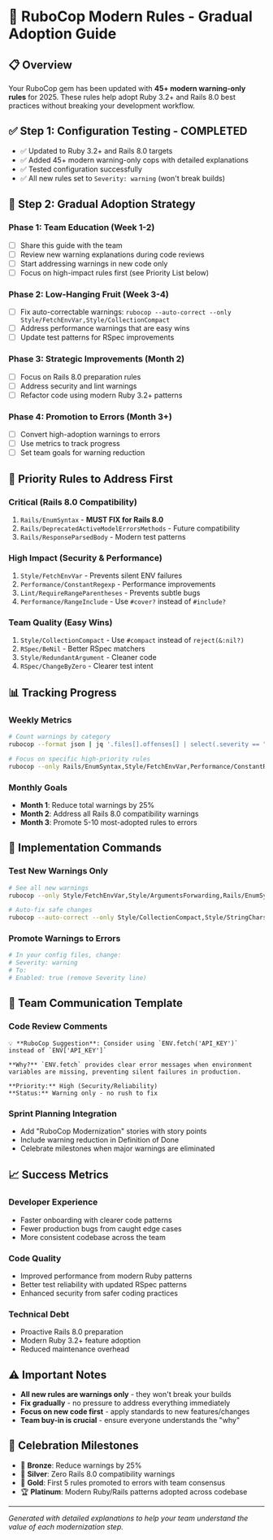 # 🚀 RuboCop Modern Rules - Gradual Adoption Guide

## 📋 Overview

Your RuboCop gem has been updated with **45+ modern warning-only rules** for 2025. These rules help adopt Ruby 3.2+ and Rails 8.0 best practices without breaking your development workflow.

## ✅ **Step 1: Configuration Testing - COMPLETED**

- ✅ Updated to Ruby 3.2+ and Rails 8.0 targets
- ✅ Added 45+ modern warning-only cops with detailed explanations
- ✅ Tested configuration successfully
- ✅ All new rules set to `Severity: warning` (won't break builds)

## 🎯 **Step 2: Gradual Adoption Strategy**

### Phase 1: Team Education (Week 1-2)
- [ ] Share this guide with the team
- [ ] Review new warning explanations during code reviews
- [ ] Start addressing warnings in new code only
- [ ] Focus on high-impact rules first (see Priority List below)

### Phase 2: Low-Hanging Fruit (Week 3-4)
- [ ] Fix auto-correctable warnings: `rubocop --auto-correct --only Style/FetchEnvVar,Style/CollectionCompact`
- [ ] Address performance warnings that are easy wins
- [ ] Update test patterns for RSpec improvements

### Phase 3: Strategic Improvements (Month 2)
- [ ] Focus on Rails 8.0 preparation rules
- [ ] Address security and lint warnings
- [ ] Refactor code using modern Ruby 3.2+ patterns

### Phase 4: Promotion to Errors (Month 3+)
- [ ] Convert high-adoption warnings to errors
- [ ] Use metrics to track progress
- [ ] Set team goals for warning reduction

## 🚨 **Priority Rules to Address First**

### **Critical (Rails 8.0 Compatibility)**
1. `Rails/EnumSyntax` - **MUST FIX for Rails 8.0**
2. `Rails/DeprecatedActiveModelErrorsMethods` - Future compatibility
3. `Rails/ResponseParsedBody` - Modern test patterns

### **High Impact (Security & Performance)**
1. `Style/FetchEnvVar` - Prevents silent ENV failures
2. `Performance/ConstantRegexp` - Performance improvements
3. `Lint/RequireRangeParentheses` - Prevents subtle bugs
4. `Performance/RangeInclude` - Use `#cover?` instead of `#include?`

### **Team Quality (Easy Wins)**
1. `Style/CollectionCompact` - Use `#compact` instead of `reject(&:nil?)`
2. `RSpec/BeNil` - Better RSpec matchers
3. `Style/RedundantArgument` - Cleaner code
4. `RSpec/ChangeByZero` - Clearer test intent

## 📊 **Tracking Progress**

### Weekly Metrics
```bash
# Count warnings by category
rubocop --format json | jq '.files[].offenses[] | select(.severity == "warning") | .cop_name' | sort | uniq -c

# Focus on specific high-priority rules
rubocop --only Rails/EnumSyntax,Style/FetchEnvVar,Performance/ConstantRegexp --format simple
```

### Monthly Goals
- **Month 1**: Reduce total warnings by 25%
- **Month 2**: Address all Rails 8.0 compatibility warnings
- **Month 3**: Promote 5-10 most-adopted rules to errors

## 🔧 **Implementation Commands**

### Test New Warnings Only
```bash
# See all new warnings
rubocop --only Style/FetchEnvVar,Style/ArgumentsForwarding,Rails/EnumSyntax,Performance/ConstantRegexp

# Auto-fix safe changes
rubocop --auto-correct --only Style/CollectionCompact,Style/StringChars,Style/RedundantArgument
```

### Promote Warnings to Errors
```bash
# In your config files, change:
# Severity: warning
# To:
# Enabled: true (remove Severity line)
```

## 👥 **Team Communication Template**

### Code Review Comments
```
💡 **RuboCop Suggestion**: Consider using `ENV.fetch('API_KEY')` instead of `ENV['API_KEY']`

**Why?** `ENV.fetch` provides clear error messages when environment variables are missing, preventing silent failures in production.

**Priority:** High (Security/Reliability)
**Status:** Warning only - no rush to fix
```

### Sprint Planning Integration
- Add "RuboCop Modernization" stories with story points
- Include warning reduction in Definition of Done
- Celebrate milestones when major warnings are eliminated

## 📈 **Success Metrics**

### Developer Experience
- Faster onboarding with clearer code patterns
- Fewer production bugs from caught edge cases
- More consistent codebase across the team

### Code Quality
- Improved performance from modern Ruby patterns
- Better test reliability with updated RSpec patterns
- Enhanced security from safer coding practices

### Technical Debt
- Proactive Rails 8.0 preparation
- Modern Ruby 3.2+ feature adoption
- Reduced maintenance overhead

## ⚠️ **Important Notes**

- **All new rules are warnings only** - they won't break your builds
- **Fix gradually** - no pressure to address everything immediately  
- **Focus on new code first** - apply standards to new features/changes
- **Team buy-in is crucial** - ensure everyone understands the "why"

## 🎉 **Celebration Milestones**

- 🥉 **Bronze**: Reduce warnings by 25%
- 🥈 **Silver**: Zero Rails 8.0 compatibility warnings
- 🥇 **Gold**: First 5 rules promoted to errors with team consensus
- 🏆 **Platinum**: Modern Ruby/Rails patterns adopted across codebase

---

*Generated with detailed explanations to help your team understand the value of each modernization step.*